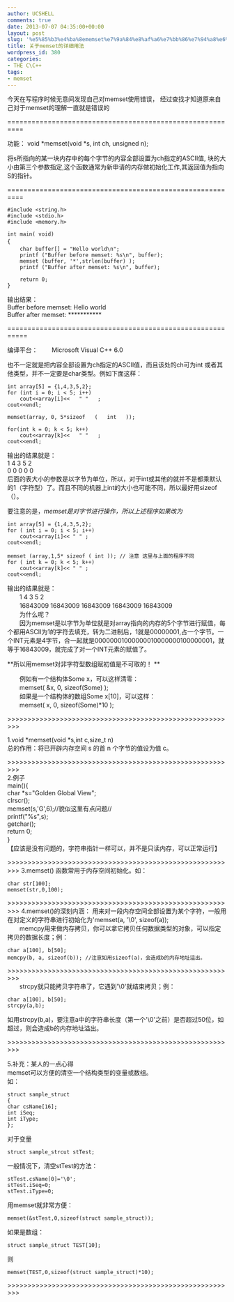 ```yaml
---
author: UCSHELL
comments: true
date: 2013-07-07 04:35:00+00:00
layout: post
slug: '%e5%85%b3%e4%ba%8ememset%e7%9a%84%e8%af%a6%e7%bb%86%e7%94%a8%e6%b3%95-3'
title: 关于memset的详细用法
wordpress_id: 380
categories:
- THE C\C++
tags:
- memset
---
```


今天在写程序时候无意间发现自己对memset使用错误， 经过查找才知道原来自 己对于memset的理解一直就是错误的

==========================================================

功能： 
	void *memset(void *s, int ch, unsigned n); 

将s所指向的某一块内存中的每个字节的内容全部设置为ch指定的ASCII值, 块的大小由第三个参数指定,这个函数通常为新申请的内存做初始化工作,其返回值为指向S的指针。




==========================================================

    #include <string.h>
    #include <stdio.h>
    #include <memory.h>

    int main( void)
    { 　　
        char buffer[] = "Hello world\n"; 　
        printf ("Buffer before memset: %s\n", buffer);
        memset (buffer, '*',strlen(buffer) ); 
        printf ("Buffer after memset: %s\n", buffer);
        
        return 0;
    }

输出结果：  
Buffer before memset: Hello world  
Buffer after memset: \*\*\*\*\*\*\*\*\*\*\*

===========================================================

编译平台： 　　Microsoft Visual C++ 6.0

也不一定就是把内容全部设置为ch指定的ASCII值，而且该处的ch可为int 或者其他类型，并不一定要是char类型。例如下面这样：


	int array[5] = {1,4,3,5,2}; 
    for (int i = 0; i < 5; i++) 
        cout<<array[i]<<   " "   ; 
    cout<<endl; 
    
    memset(array, 0, 5*sizeof   (   int   )); 
    
    for(int k = 0; k < 5; k++) 
   		cout<<array[k]<<   " "   ; 
    cout<<endl; 

输出的结果就是：   
1 4 3 5 2   
0 0 0 0 0   
后面的表大小的参数是以字节为单位，所以，对于int或其他的就并不是都乘默认的1（字符型）了。而且不同的机器上int的大小也可能不同，所以最好用sizeof（）。


要注意的是，*memset是对字节进行操作，所以上述程序如果改为*

    int array[5] = {1,4,3,5,2};
    for ( int i = 0; i < 5; i++)
        cout<<array[i]<< " " ;
    cout<<endl;
    
    memset (array,1,5* sizeof ( int )); // 注意 这里与上面的程序不同
    for ( int k = 0; k < 5; k++)
   		cout<<array[k]<< " " ;
    cout<<endl;


输出的结果就是：   
　　1 4 3 5 2   
　　16843009 16843009 16843009 16843009 16843009   
　　为什么呢？   
　　因为memset是以字节为单位就是对array指向的内存的5个字节进行赋值，每个都用ASCII为1的字符去填充，转为二进制后，1就是00000001,占一个字节。一个INT元素是4字节，合一起就是00000001000000010000000100000001，就等于16843009，就完成了对一个INT元素的赋值了。




**所以用memset对非字符型数组赋初值是不可取的！ **

　　例如有一个结构体Some x，可以这样清零：   
　　memset( &x, 0, sizeof(Some) );   
　　如果是一个结构体的数组Some x[10]，可以这样：   
　　memset( x, 0, sizeof(Some)*10 );

\>>>>>>>>>>>>>>>>>>>>>>>>>>>>>>>>>>>>>>>>>>>>>>>>>>>>>>>>>

1.void *memset(void *s,int c,size_t n)   
总的作用：将已开辟内存空间 s 的首 n 个字节的值设为值 c。

\>>>>>>>>>>>>>>>>>>>>>>>>>>>>>>>>>>>>>>>>>>>>>>>>>>>>>>>>>  
2.例子   
    main(){   
    char *s="Golden Global View";   
    clrscr();   
    memset(s,'G',6);//貌似这里有点问题//   
    printf("%s",s);   
    getchar();   
    return 0;   
    }　   
【应该是没有问题的，字符串指针一样可以，并不是只读内存，可以正常运行】

\>>>>>>>>>>>>>>>>>>>>>>>>>>>>>>>>>>>>>>>>>>>>>>>>>>>>>>>>>
3.memset() 函数常用于内存空间初始化。如：   

    char str[100];   
    memset(str,0,100);
\>>>>>>>>>>>>>>>>>>>>>>>>>>>>>>>>>>>>>>>>>>>>>>>>>>>>>>>>>
4.memset()的深刻内涵：
用来对一段内存空间全部设置为某个字符，一般用在对定义的字符串进行初始化为'memset(a, '\0', sizeof(a));  
　　memcpy用来做内存拷贝，你可以拿它拷贝任何数据类型的对象，可以指定拷贝的数据长度；例：   
	
    char a[100], b[50];   
	memcpy(b, a, sizeof(b)); //注意如用sizeof(a)，会造成b的内存地址溢出。

\>>>>>>>>>>>>>>>>>>>>>>>>>>>>>>>>>>>>>>>>>>>>>>>>>>>>>>>>>   
　　strcpy就只能拷贝字符串了，它遇到'\0'就结束拷贝；例：   
  
    char a[100], b[50];   
    strcpy(a,b);   

如用strcpy(b,a)，要注意a中的字符串长度（第一个'\0'之前）是否超过50位，如超过，则会造成b的内存地址溢出。

\>>>>>>>>>>>>>>>>>>>>>>>>>>>>>>>>>>>>>>>>>>>>>>>>>>>>>>>>>   

5.补充：某人的一点心得   
memset可以方便的清空一个结构类型的变量或数组。   
如：  

	struct sample_struct   
    {   
    char csName[16];   
    int iSeq;   
    int iType;   
    };   

对于变量   

	struct sample_strcut stTest;   
一般情况下，清空stTest的方法：   

    stTest.csName[0]='\0';   
    stTest.iSeq=0;   
    stTest.iType=0;   
    
用memset就非常方便：   

	memset(&stTest,0,sizeof(struct sample_struct));   
如果是数组：   

	struct sample_struct TEST[10];   
则   

	memset(TEST,0,sizeof(struct sample_struct)*10);

\>>>>>>>>>>>>>>>>>>>>>>>>>>>>>>>>>>>>>>>>>>>>>>>>>>>>>>>>>
	
    
